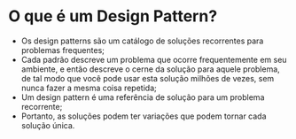# O que é um Design Pattern?
 - Os design patterns são um catálogo de soluções recorrentes para problemas frequentes;
 - Cada padrão descreve um problema que ocorre frequentemente em seu ambiente, e então descreve o cerne da 
solução para aquele problema, de tal modo que você pode usar esta solução milhões de vezes, sem nunca 
fazer a mesma coisa repetida;
 - Um design pattern é uma referência de solução para um problema recorrente;
 - Portanto, as soluções podem ter variações que podem tornar cada solução única.
